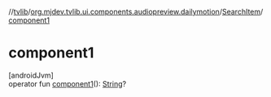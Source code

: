 //[tvlib](../../../index.md)/[org.mjdev.tvlib.ui.components.audiopreview.dailymotion](../index.md)/[SearchItem](index.md)/[component1](component1.md)

# component1

[androidJvm]\
operator fun [component1](component1.md)(): [String](https://kotlinlang.org/api/latest/jvm/stdlib/kotlin/-string/index.html)?
